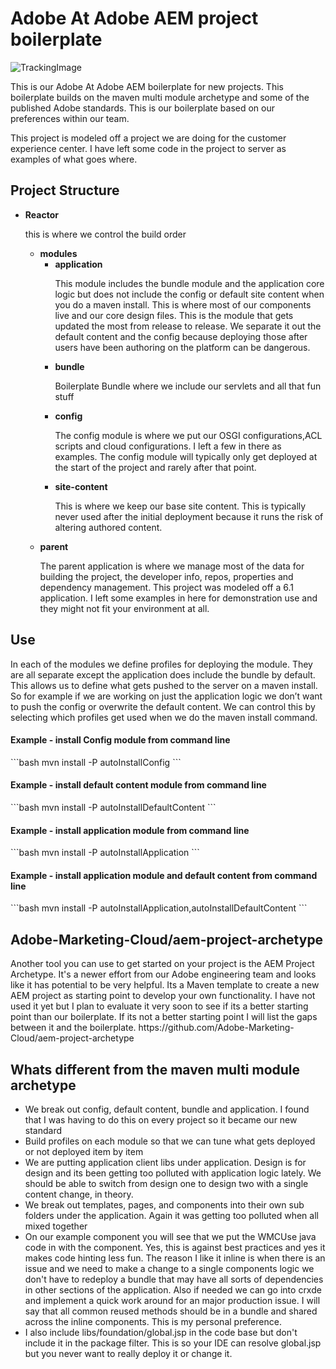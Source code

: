 # Adobe At Adobe AEM project boilerplate
![TrackingImage](https://adobeatadobe.d1.sc.omtrdc.net/b/ss/adbeaaagit/1/H.27.5--NS/0?AQB=1&ndh=1&ce=UTF-8&ns=adobeatadobe&pageName=github%3Aaaa-aem-boilerplate%3Areadme&g=%2FAdobeAtAdobe%2Faaa-aem-boilerplate&ch=github "TrackingImage")
<p>This is our Adobe At Adobe AEM boilerplate for new projects.  This boilerplate builds on the maven multi module archetype and some of the published Adobe standards.  This is our boilerplate based on our preferences within our team. </p>

<p>This project is modeled off a project we are doing for the customer experience center.  I have left some code in the project to server as examples of what goes where.</p>

<h2>Project Structure</h2>
<ul>
    <li><b>Reactor</b>
        <p>this is where we control the build order</p>
        <ul>
            <li><b>modules</b>
                <ul>
                    <li><b>application</b>
                        <p>This module includes the bundle module and the application core logic but does not include the config or default site content when you do a maven install.  This is where most of our components live and our core design files.  This is the module that gets updated the most from release to release.  We separate it out the default content and the config because deploying those after users have been authoring on the platform can be dangerous.</p>
                    </li>
                    <li><b>bundle</b>
                        <p>Boilerplate Bundle where we include our servlets and all that fun stuff</p>
                    </li>
                    <li><b>config</b>
                        <p>The config module is where we put our OSGI configurations,ACL scripts and cloud configurations.  I left a few in there as examples.  The config module will typically only get deployed at the start of the project and rarely after that point.</p>
                    </li>
                    <li><b>site-content</b>
                        <p>This is where we keep our base site content.  This is typically never used after the initial deployment because it runs the risk of altering authored content.</p>
                    </li>
                </ul>
            </li>
            <li><b>parent</b>
                <p>The parent application is where we manage most of the data for building the project, the developer info, repos, properties and dependency management.  This project was modeled off a 6.1 application.  I left some examples in here for demonstration use and they might not fit your environment at all.</p>
            </li>
        </ul>
    </li>
</ul>

<h2>Use</h2>
<p>In each of the modules we define profiles for deploying the module.  They are all separate except the application does include the bundle by default.  This allows us to define what gets pushed to the server on a maven install.  So for example if we are working on just the application logic we don’t want to push the config or overwrite the default content.  We can control this by selecting which profiles get used when we do the maven install command.</p>
<h4>Example - install Config module from command line</h4>
```bash
    mvn install -P  autoInstallConfig
```

<h4>Example - install default content module from command line</h4>
```bash
    mvn install -P autoInstallDefaultContent
```

<h4>Example - install application module from command line</h4>
```bash
    mvn install -P autoInstallApplication
```

<h4>Example - install application module and default content from command line</h4>
```bash
    mvn install -P autoInstallApplication,autoInstallDefaultContent
```

<h2>Adobe-Marketing-Cloud/aem-project-archetype</h2>
Another tool you can use to get started on your project is the AEM Project Archetype.  It's a newer effort from our Adobe engineering team and looks like it has potential to be very helpful.  Its a Maven template to create a new AEM project as starting point to develop your own functionality. I have not used it yet but I plan to evaluate it very soon to see if its a better starting point than our boilerplate.  If its not a better starting point I will list the gaps between it and the boilerplate.
https://github.com/Adobe-Marketing-Cloud/aem-project-archetype

<h2>Whats different from the maven multi module archetype</h2>
<ul>
    <li>We break out config, default content, bundle and application.  I found that I was having to do this on every project so it became our new standard</li>
    <li>Build profiles on each module so that we can tune what gets deployed or not deployed item by item</li>
    <li>We are putting application client libs under application.  Design is for design and its been getting too polluted with application logic lately.  We should be able to switch from design one to design two with a single content change, in theory.</li>
    <li>We break out templates, pages, and components into their own sub folders under the application.  Again it was getting too polluted when all mixed together</li>
    <li>On our example component you will see that we put the WMCUse java code in with the component.  Yes, this is against best practices and yes it makes code hinting less fun. The reason I like it inline is when there is an issue and we need to make a change to a single components logic we don't have to redeploy a bundle that may have all sorts of dependencies in other sections of the application.  Also if needed we can go into crxde and implement a quick work around for an major production issue. I will say that all common reused methods should be in a bundle and shared across the inline components.  This is my personal preference.</li>
    <li>I also include libs/foundation/global.jsp in the code base but don't include it in the package filter.  This is so your IDE can resolve global.jsp but you never want to really deploy it or change it.</li>
</ul>

